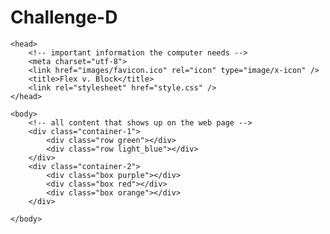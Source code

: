 # Challenge-D 


<html>

	<head>
		<!-- important information the computer needs -->
		<meta charset="utf-8">
		<link href="images/favicon.ico" rel="icon" type="image/x-icon" />
		<title>Flex v. Block</title>
		<link rel="stylesheet" href="style.css" />
	</head>
    
	<body>
		<!-- all content that shows up on the web page --> 
		<div class="container-1">
			<div class="row green"></div>  
			<div class="row light_blue"></div>   
		</div>
		<div class="container-2">
		    <div class="box purple"></div>
	        <div class="box red"></div>
            <div class="box orange"></div> 
        </div>
	
	</body>
	
</html>
